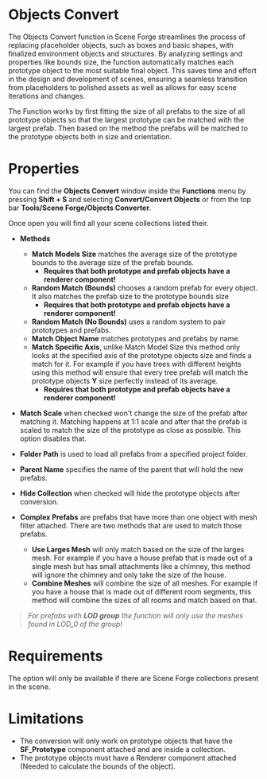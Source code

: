 ﻿
# Objects Convert

The Objects Convert function in Scene Forge streamlines the process of replacing placeholder objects, such as boxes and basic shapes, with finalized environment objects and structures. By analyzing settings and properties like bounds size, the function automatically matches each prototype object to the most suitable final object. This saves time and effort in the design and development of scenes, ensuring a seamless transition from placeholders to polished assets as well as allows for easy scene iterations and changes.

The Function works by first fitting the size of all prefabs to the size of all prototype objects so that the largest prototype can be matched with the largest prefab. Then based on the method the prefabs will be matched to the prototype objects both in size and orientation.

# Properties

You can find the **Objects Convert** window inside the **Functions** menu by pressing **Shift + S** and selecting **Convert/Convert Objects** or from the top bar **Tools/Scene Forge/Objects Converter**.

Once open you will find all your scene collections listed their.


- **Methods**

	-  **Match Models Size** matches the average size of the prototype bounds to the average size of the prefab bounds.
		-	**Requires that both prototype and prefab objects have a renderer component!**
	-  **Random Match (Bounds)** chooses a random prefab for every object. It also matches the prefab size to the prototype bounds size
		- **Requires that both prototype and prefab objects have a renderer component!**
	- **Random Match (No Bounds)** uses a random system to pair prototypes and prefabs.
	- **Match Object Name** matches prototypes and prefabs by name.
	-  **Match Specific Axis**, unlike Match Model Size this method only looks at the specified axis of the prototype objects size and finds a match for it. For example if you have trees with different heights using this method will ensure that every tree prefab will match the prototype objects **Y** size perfectly instead of its average.
		-  **Requires that both prototype and prefab objects have a renderer component!**

- **Match Scale** when checked won't change the size of the prefab after matching it. Matching happens at 1:1 scale and after that the prefab is scaled to match the size of the prototype as close as possible. This option disables that. 
	
- **Folder Path** is used to load all prefabs from a specified project folder.
- **Parent Name** specifies the name of the parent that will hold the new prefabs.
- **Hide Collection** when checked will hide the prototype objects after conversion.
- **Complex Prefabs** are prefabs that have more than one object with mesh filter attached. There are two methods that are used to match those prefabs.

	- **Use Larges Mesh** will only match based on the size of the larges mesh. For example if you have a house prefab that is made out of a single mesh but has small attachments like a chimney, this method will ignore the chimney and only take the size of the house.
	- **Combine Meshes** will combine the size of all meshes. For example if you have a house that is made out of different room segments, this method will combine the sizes of all rooms and match based on that.

>*For prefabs with **LOD group** the function will only use the meshes found in LOD_0 of the group!*

# Requirements

The option will only be available if there are Scene Forge collections present in the scene.


# Limitations

- The conversion will only work on prototype objects that have the **SF_Prototype** component attached and are inside a collection.
- The prototype objects must have a Renderer component attached (Needed to calculate the bounds of the object).
